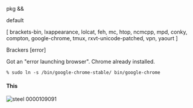 pkg &&

default

[ brackets-bin, lxappearance, lolcat, feh, mc, htop, ncmcpp, mpd, conky, compton, google-chrome, tmux, rxvt-unicode-patched, vpn, yaourt ]

Brackers [error]

Got an "error launching browser". Chrome already installed.

`% sudo ln -s /bin/google-chrome-stable/ bin/google-chrome`

#### This
![steel](https://github.com/appath/dotfiles/blob/master/steelming_dot/shot_steel_by_boris241-dbhnc8l.png)
0000109091
